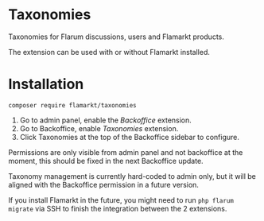 # Taxonomies

Taxonomies for Flarum discussions, users and Flamarkt products.

The extension can be used with or without Flamarkt installed.

# Installation

    composer require flamarkt/taxonomies

1. Go to admin panel, enable the *Backoffice* extension.
2. Go to Backoffice, enable *Taxonomies* extension.
3. Click Taxonomies at the top of the Backoffice sidebar to configure.

Permissions are only visible from admin panel and not backoffice at the moment, this should be fixed in the next Backoffice update.

Taxonomy management is currently hard-coded to admin only, but it will be aligned with the Backoffice permission in a future version.

If you install Flamarkt in the future, you might need to run `php flarum migrate` via SSH to finish the integration between the 2 extensions.
